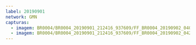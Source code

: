 ```yaml
---
label: 20190901
network: GMN
capturas:
  - imagem: BR0004/BR0004_20190901_212416_937609/FF_BR0004_20190902_040950_864_0445184.fits_maxpixel.jpg
  - imagem: BR0004/BR0004_20190901_212416_937609/FF_BR0004_20190902_042048_343_0455424.fits_maxpixel.jpg
---
```


